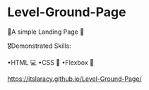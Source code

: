 # Level-Ground-Page
🌟A simple Landing Page 🌟

🎖️Demonstrated Skills:

•HTML 💻
•CSS 🎨
•Flexbox 📏

https://itslaracy.github.io/Level-Ground-Page/
